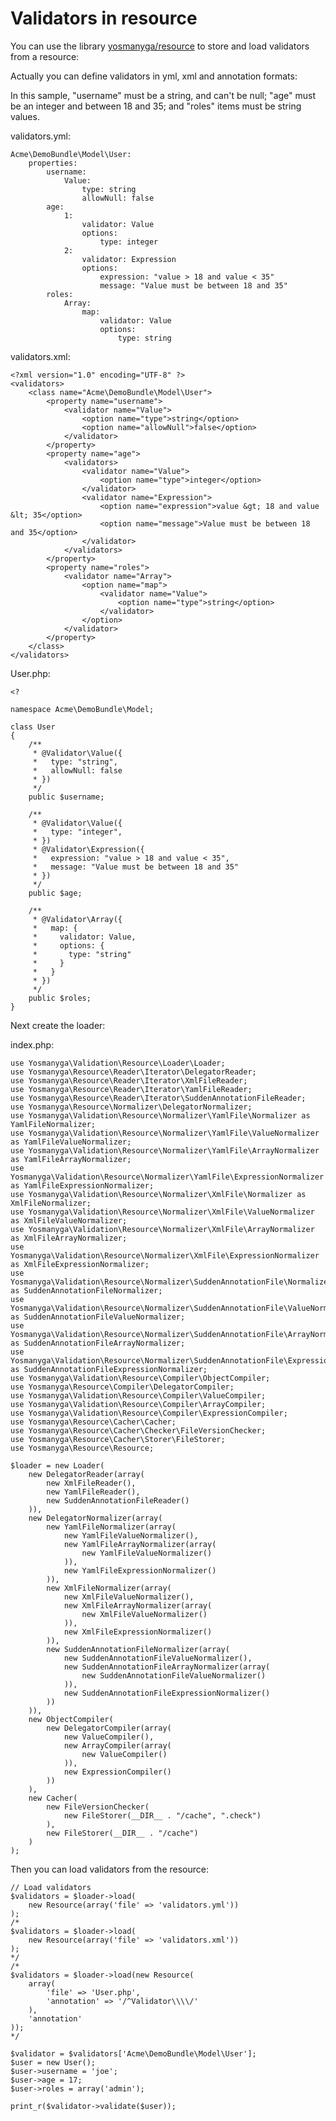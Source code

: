 # Validators in resource

You can use the library [yosmanyga/resource](https://github.com/yosmanyga/resource)
to store and load validators from a resource:

Actually you can define validators in yml, xml and annotation formats:

In this sample, "username" must be a string, and can't be null; "age" must be an
integer and between 18 and 35; and "roles" items must be string values.

validators.yml:

    Acme\DemoBundle\Model\User:
        properties:
            username:
                Value:
                    type: string
                    allowNull: false
            age:
                1:
                    validator: Value
                    options:
                        type: integer
                2:
                    validator: Expression
                    options:
                        expression: "value > 18 and value < 35"
                        message: "Value must be between 18 and 35"
            roles:
                Array:
                    map:
                        validator: Value
                        options:
                            type: string

validators.xml:

    <?xml version="1.0" encoding="UTF-8" ?>
    <validators>
        <class name="Acme\DemoBundle\Model\User">
            <property name="username">
                <validator name="Value">
                    <option name="type">string</option>
                    <option name="allowNull">false</option>
                </validator>
            </property>
            <property name="age">
                <validators>
                    <validator name="Value">
                        <option name="type">integer</option>
                    </validator>
                    <validator name="Expression">
                        <option name="expression">value &gt; 18 and value &lt; 35</option>
                        <option name="message">Value must be between 18 and 35</option>
                    </validator>
                </validators>
            </property>
            <property name="roles">
                <validator name="Array">
                    <option name="map">
                        <validator name="Value">
                            <option name="type">string</option>
                        </validator>
                    </option>
                </validator>
            </property>
        </class>
    </validators>

User.php:

    <?

    namespace Acme\DemoBundle\Model;

    class User
    {
        /**
         * @Validator\Value({
         *   type: "string",
         *   allowNull: false
         * })
         */
        public $username;

        /**
         * @Validator\Value({
         *   type: "integer",
         * })
         * @Validator\Expression({
         *   expression: "value > 18 and value < 35",
         *   message: "Value must be between 18 and 35"
         * })
         */
        public $age;

        /**
         * @Validator\Array({
         *   map: {
         *     validator: Value,
         *     options: {
         *       type: "string"
         *     }
         *   }
         * })
         */
        public $roles;
    }

Next create the loader:

index.php:

    use Yosmanyga\Validation\Resource\Loader\Loader;
    use Yosmanyga\Resource\Reader\Iterator\DelegatorReader;
    use Yosmanyga\Resource\Reader\Iterator\XmlFileReader;
    use Yosmanyga\Resource\Reader\Iterator\YamlFileReader;
    use Yosmanyga\Resource\Reader\Iterator\SuddenAnnotationFileReader;
    use Yosmanyga\Resource\Normalizer\DelegatorNormalizer;
    use Yosmanyga\Validation\Resource\Normalizer\YamlFile\Normalizer as YamlFileNormalizer;
    use Yosmanyga\Validation\Resource\Normalizer\YamlFile\ValueNormalizer as YamlFileValueNormalizer;
    use Yosmanyga\Validation\Resource\Normalizer\YamlFile\ArrayNormalizer as YamlFileArrayNormalizer;
    use Yosmanyga\Validation\Resource\Normalizer\YamlFile\ExpressionNormalizer as YamlFileExpressionNormalizer;
    use Yosmanyga\Validation\Resource\Normalizer\XmlFile\Normalizer as XmlFileNormalizer;
    use Yosmanyga\Validation\Resource\Normalizer\XmlFile\ValueNormalizer as XmlFileValueNormalizer;
    use Yosmanyga\Validation\Resource\Normalizer\XmlFile\ArrayNormalizer as XmlFileArrayNormalizer;
    use Yosmanyga\Validation\Resource\Normalizer\XmlFile\ExpressionNormalizer as XmlFileExpressionNormalizer;
    use Yosmanyga\Validation\Resource\Normalizer\SuddenAnnotationFile\Normalizer as SuddenAnnotationFileNormalizer;
    use Yosmanyga\Validation\Resource\Normalizer\SuddenAnnotationFile\ValueNormalizer as SuddenAnnotationFileValueNormalizer;
    use Yosmanyga\Validation\Resource\Normalizer\SuddenAnnotationFile\ArrayNormalizer as SuddenAnnotationFileArrayNormalizer;
    use Yosmanyga\Validation\Resource\Normalizer\SuddenAnnotationFile\ExpressionNormalizer as SuddenAnnotationFileExpressionNormalizer;
    use Yosmanyga\Validation\Resource\Compiler\ObjectCompiler;
    use Yosmanyga\Resource\Compiler\DelegatorCompiler;
    use Yosmanyga\Validation\Resource\Compiler\ValueCompiler;
    use Yosmanyga\Validation\Resource\Compiler\ArrayCompiler;
    use Yosmanyga\Validation\Resource\Compiler\ExpressionCompiler;
    use Yosmanyga\Resource\Cacher\Cacher;
    use Yosmanyga\Resource\Cacher\Checker\FileVersionChecker;
    use Yosmanyga\Resource\Cacher\Storer\FileStorer;
    use Yosmanyga\Resource\Resource;

    $loader = new Loader(
        new DelegatorReader(array(
            new XmlFileReader(),
            new YamlFileReader(),
            new SuddenAnnotationFileReader()
        )),
        new DelegatorNormalizer(array(
            new YamlFileNormalizer(array(
                new YamlFileValueNormalizer(),
                new YamlFileArrayNormalizer(array(
                    new YamlFileValueNormalizer()
                )),
                new YamlFileExpressionNormalizer()
            )),
            new XmlFileNormalizer(array(
                new XmlFileValueNormalizer(),
                new XmlFileArrayNormalizer(array(
                    new XmlFileValueNormalizer()
                )),
                new XmlFileExpressionNormalizer()
            )),
            new SuddenAnnotationFileNormalizer(array(
                new SuddenAnnotationFileValueNormalizer(),
                new SuddenAnnotationFileArrayNormalizer(array(
                    new SuddenAnnotationFileValueNormalizer()
                )),
                new SuddenAnnotationFileExpressionNormalizer()
            ))
        )),
        new ObjectCompiler(
            new DelegatorCompiler(array(
                new ValueCompiler(),
                new ArrayCompiler(array(
                    new ValueCompiler()
                )),
                new ExpressionCompiler()
            ))
        ),
        new Cacher(
            new FileVersionChecker(
                new FileStorer(__DIR__ . "/cache", ".check")
            ),
            new FileStorer(__DIR__ . "/cache")
        )
    );

Then you can load validators from the resource:

    // Load validators
    $validators = $loader->load(
        new Resource(array('file' => 'validators.yml'))
    );
    /*
    $validators = $loader->load(
        new Resource(array('file' => 'validators.xml'))
    );
    */
    /*
    $validators = $loader->load(new Resource(
        array(
            'file' => 'User.php',
            'annotation' => '/^Validator\\\\/'
        ),
        'annotation'
    ));
    */

    $validator = $validators['Acme\DemoBundle\Model\User'];
    $user = new User();
    $user->username = 'joe';
    $user->age = 17;
    $user->roles = array('admin');

    print_r($validator->validate($user));


